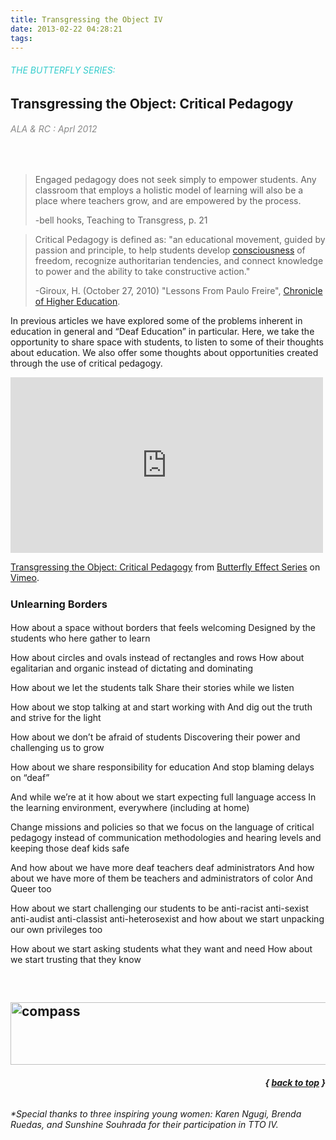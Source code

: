 ```yaml
---
title: Transgressing the Object IV
date: 2013-02-22 04:28:21
tags: 
---
```

<h6><span style="color: #33cccc;">THE BUTTERFLY SERIES:</span></h6>
<h2>Transgressing the Object: Critical Pedagogy</h2>
<h6><span style="color: #888888;">ALA &amp; RC : Aprl 2012</span></h6>
&nbsp;
<blockquote>Engaged pedagogy does not seek simply to empower students. Any classroom that employs a holistic model of learning will also be a place where teachers grow, and are empowered by the process.

-bell hooks, Teaching to Transgress, p. 21</blockquote>
<blockquote>Critical Pedagogy is defined as: "an educational movement, guided by passion and principle, to help students develop <a title="http://en.wikipedia.org/wiki/Critical_consciousness" href="http://en.wikipedia.org/wiki/Critical_consciousness">consciousness</a> of freedom, recognize authoritarian tendencies, and connect knowledge to power and the ability to take constructive action."

-Giroux, H. (October 27, 2010) "Lessons From Paulo Freire", <a title="http://en.wikipedia.org/wiki/Chronicle_of_Higher_Education" href="http://en.wikipedia.org/wiki/Chronicle_of_Higher_Education">Chronicle of Higher Education</a>.</blockquote>
In previous articles we have explored some of the problems inherent in education in general and “Deaf Education” in particular. Here, we take the opportunity to share space with students, to listen to some of their thoughts about education. We also offer some thoughts about opportunities created through the use of critical pedagogy.
<iframe src="http://player.vimeo.com/video/40635333" height="281" width="500" allowfullscreen="" frameborder="0"></iframe>

<a href="http://vimeo.com/40635333">Transgressing the Object: Critical Pedagogy</a> from <a href="http://vimeo.com/user5480741">Butterfly Effect Series</a> on <a href="http://vimeo.com">Vimeo</a>.
<h3 style="text-align: left;">Unlearning Borders<span class="Apple-style-span" style="font-size: 15px; line-height: 24px; font-weight: normal;"> </span></h3>
How about a space without borders that feels welcoming
Designed by the students who here gather to learn

How about circles and ovals instead of rectangles and rows
How about egalitarian and organic instead of dictating and dominating

How about we let the students talk
Share their stories while we listen

How about we stop talking at and start working with
And dig out the truth and strive for the light

How about we don’t be afraid of students
Discovering their power and challenging us to grow

How about we share responsibility for education
And stop blaming delays on “deaf”

And while we’re at it how about we start expecting
full language access
In the learning environment, everywhere (including at home)

Change missions and policies so that we focus on the language of critical pedagogy instead of communication methodologies and hearing levels and keeping those deaf kids safe

And how about we have more deaf teachers deaf administrators
And how about we have more of them be teachers and administrators of color
And Queer too

How about we start challenging our students to be anti-racist anti-sexist anti-audist anti-classist anti-heterosexist and how about we start unpacking our own privileges too

How about we start asking students what they want and need
How about we start trusting that they know

&nbsp;
<h2><img alt="compass" src="http://facundoelement.com/wp-content/uploads/2013/02/compass.png" width="702" height="100" /></h2>
<h6 style="text-align: right;"><strong>{ <a href="#top">back to top</a> }</strong></h6>
<h6><em>*Special thanks to three inspiring young women: Karen Ngugi, Brenda Ruedas, and Sunshine Souhrada for their participation in TTO IV.</em></h6>